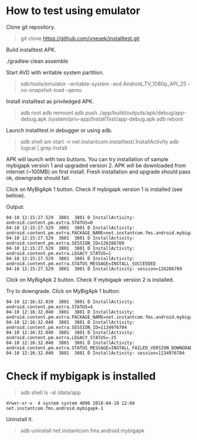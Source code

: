 
How to test using emulator
==========================

Clone git repository.

> git clone https://github.com/vnesek/installtest.git

Build installtest APK.

./gradlew clean assemble

Start AVD with writable system partition.

> sdk/tools/emulator -writable-system -avd Android_TV_1080p_API_25 -no-snapshot-load -qemu

Install installtest as priviledged APK.

> adb root
> adb remount
> adb push ./app/build/outputs/apk/debug/app-debug.apk /system/priv-app/InstallTest/app-debug.apk
> adb reboot

Launch installtest in debugger or using adb.

> adb shell am start -n net.instantcom.installtest/.InstallActivity
> adb logcat | grep Install

APK will launch with two buttons. You can try installation of sample mybigapk version 1 and upgraded
version 2. APK will be downloaded from internet (~100MB) on first install. Fresh installation and
upgrade should pass ok, downgrade should fail.

Click on MyBigApk 1 button. Check if mybigapk version 1 is installed (see bellow).

Output:

```
04-10 12:15:27.529  3801  3801 D InstallActivity: android.content.pm.extra.STATUS=0
04-10 12:15:27.529  3801  3801 D InstallActivity: android.content.pm.extra.PACKAGE_NAME=net.instantcom.fms.android.mybigapk
04-10 12:15:27.529  3801  3801 D InstallActivity: android.content.pm.extra.SESSION_ID=126286709
04-10 12:15:27.529  3801  3801 D InstallActivity: android.content.pm.extra.LEGACY_STATUS=1
04-10 12:15:27.529  3801  3801 D InstallActivity: android.content.pm.extra.STATUS_MESSAGE=INSTALL_SUCCEEDED
04-10 12:15:27.529  3801  3801 D InstallActivity: session=126286709
```

Click on MyBigApk 2 button. Check if mybigapk version 2 is installed.

Try to downgrade. Click on MyBigApk 1 button:

```
04-10 12:16:32.039  3801  3801 D InstallActivity: android.content.pm.extra.STATUS=4
04-10 12:16:32.040  3801  3801 D InstallActivity: android.content.pm.extra.PACKAGE_NAME=net.instantcom.fms.android.mybigapk
04-10 12:16:32.040  3801  3801 D InstallActivity: android.content.pm.extra.SESSION_ID=1134976704
04-10 12:16:32.040  3801  3801 D InstallActivity: android.content.pm.extra.LEGACY_STATUS=-25
04-10 12:16:32.040  3801  3801 D InstallActivity: android.content.pm.extra.STATUS_MESSAGE=INSTALL_FAILED_VERSION_DOWNGRADE
04-10 12:16:32.040  3801  3801 D InstallActivity: session=1134976704
```

Check if mybigapk is installed
==============================

> adb shell ls -al /data/app

```
drwxr-xr-x  4 system system 4096 2018-04-10 12:04 net.instantcom.fms.android.mybigapk-1
```

Uninstall it.

> adb uninstall net.instantcom.fms.android.mybigapk